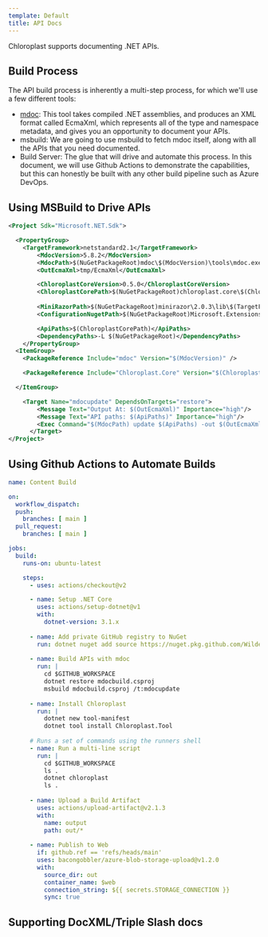 ```yaml
---
template: Default
title: API Docs
---
```


Chloroplast supports documenting .NET APIs.

## Build Process
The API build process is inherently a multi-step process, for which we'll use a few different tools:

- [mdoc](https://github.com/mono/api-doc-tools/): This tool takes compiled .NET assemblies, and produces an XML format called EcmaXml, which represents all of the type and namespace metadata, and gives you an opportunity to document your APIs.
- msbuild: We are going to use msbuild to fetch mdoc itself, along with all the APIs that you need documented.
- Build Server: The glue that will drive and automate this process. In this document, we will use Github Actions to demonstrate the capabilities, but this can honestly be built with any other build pipeline such as Azure DevOps.

## Using MSBuild to Drive APIs

```xml
<Project Sdk="Microsoft.NET.Sdk">

  <PropertyGroup>
    <TargetFramework>netstandard2.1</TargetFramework>
        <MdocVersion>5.8.2</MdocVersion>
        <MdocPath>$(NuGetPackageRoot)mdoc\$(MdocVersion)\tools\mdoc.exe</MdocPath>
        <OutEcmaXml>tmp/EcmaXml</OutEcmaXml>

        <ChloroplastCoreVersion>0.5.0</ChloroplastCoreVersion>
        <ChloroplastCorePath>$(NuGetPackageRoot)chloroplast.core\$(ChloroplastCoreVersion)\lib\$(TargetFramework)\Chloroplast.Core.dll</ChloroplastCorePath>
        
        <MiniRazorPath>$(NuGetPackageRoot)minirazor\2.0.3\lib\$(TargetFramework)\</MiniRazorPath>
        <ConfigurationNugetPath>$(NuGetPackageRoot)Microsoft.Extensions.Configuration.Abstractions\5.0.0\lib\netstandard2.0\</ConfigurationNugetPath>

        <ApiPaths>$(ChloroplastCorePath)</ApiPaths>
        <DependencyPaths>-L $(NuGetPackageRoot)</DependencyPaths>
    </PropertyGroup>
  <ItemGroup>
    <PackageReference Include="mdoc" Version="$(MdocVersion)" />

    <PackageReference Include="Chloroplast.Core" Version="$(ChloroplastCoreVersion)" />

  </ItemGroup>

    <Target Name="mdocupdate" DependsOnTargets="restore">
        <Message Text="Output At: $(OutEcmaXml)" Importance="high"/>
        <Message Text="API paths: $(ApiPaths)" Importance="high"/>
        <Exec Command="$(MdocPath) update $(ApiPaths) -out $(OutEcmaXml) $(DependencyPaths) --debug" />
      </Target>
</Project>
```

## Using Github Actions to Automate Builds

```yaml
name: Content Build

on:
  workflow_dispatch:
  push:
    branches: [ main ]
  pull_request:
    branches: [ main ]

jobs:
  build:
    runs-on: ubuntu-latest

    steps:
      - uses: actions/checkout@v2

      - name: Setup .NET Core
        uses: actions/setup-dotnet@v1
        with:
          dotnet-version: 3.1.x
          
      - name: Add private GitHub registry to NuGet
        run: dotnet nuget add source https://nuget.pkg.github.com/WildernessLabs/index.json --name "wildernesslabs" --username wildlingdev --password ${{ secrets.WILDLINGDEV_PAT }} --store-password-in-clear-text
      
      - name: Build APIs with mdoc
        run: |
          cd $GITHUB_WORKSPACE
          dotnet restore mdocbuild.csproj
          msbuild mdocbuild.csproj /t:mdocupdate
      
      - name: Install Chloroplast
        run: |
          dotnet new tool-manifest
          dotnet tool install Chloroplast.Tool
        
      # Runs a set of commands using the runners shell
      - name: Run a multi-line script
        run: |
          cd $GITHUB_WORKSPACE
          ls .
          dotnet chloroplast
          ls .
          
      - name: Upload a Build Artifact
        uses: actions/upload-artifact@v2.1.3
        with:
          name: output
          path: out/*
          
      - name: Publish to Web
        if: github.ref == 'refs/heads/main'
        uses: bacongobbler/azure-blob-storage-upload@v1.2.0
        with:
          source_dir: out
          container_name: $web
          connection_string: ${{ secrets.STORAGE_CONNECTION }}
          sync: true

```

## Supporting DocXML/Triple Slash docs